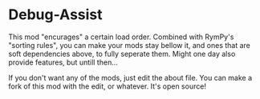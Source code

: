 # Debug-Assist
This mod "encurages" a certain load order. Combined with RymPy's "sorting rules", you can make your mods stay bellow it, and ones that are soft dependencies above, to fully seperate them. Might one day also provide features, but untill then...

If you don't want any of the mods, just edit the about file. You can make a fork of this mod with the edit, or whatever. It's open source!
